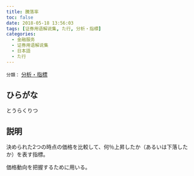 ```yaml
---
title: 騰落率
toc: false
date: 2018-05-18 13:56:03
tags: [证券用语解说集, た行, 分析・指標]
categories:
  - 金融服务
  - 证券用语解说集
  - 日本語
  - た行
---
```


`分類：` [分析・指標](/tags/分析・指標/)

## ひらがな

とうらくりつ

## 説明

決められた2つの時点の価格を比較して、何％上昇したか（あるいは下落したか）を表す指標。

価格動向を把握するために用いる。
